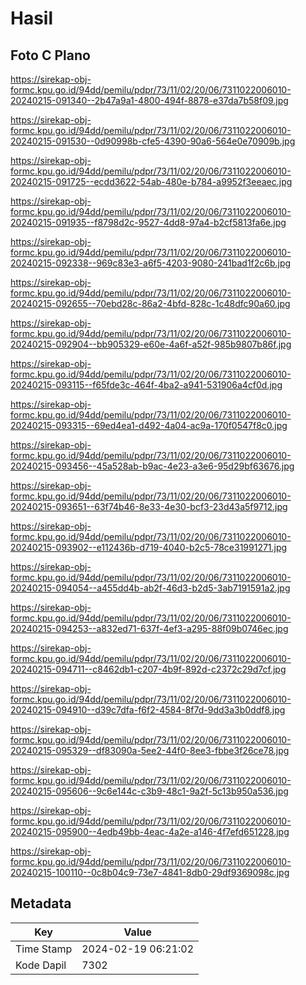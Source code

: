 # Hasil

## Foto C Plano

https://sirekap-obj-formc.kpu.go.id/94dd/pemilu/pdpr/73/11/02/20/06/7311022006010-20240215-091340--2b47a9a1-4800-494f-8878-e37da7b58f09.jpg

https://sirekap-obj-formc.kpu.go.id/94dd/pemilu/pdpr/73/11/02/20/06/7311022006010-20240215-091530--0d90998b-cfe5-4390-90a6-564e0e70909b.jpg

https://sirekap-obj-formc.kpu.go.id/94dd/pemilu/pdpr/73/11/02/20/06/7311022006010-20240215-091725--ecdd3622-54ab-480e-b784-a9952f3eeaec.jpg

https://sirekap-obj-formc.kpu.go.id/94dd/pemilu/pdpr/73/11/02/20/06/7311022006010-20240215-091935--f8798d2c-9527-4dd8-97a4-b2cf5813fa6e.jpg

https://sirekap-obj-formc.kpu.go.id/94dd/pemilu/pdpr/73/11/02/20/06/7311022006010-20240215-092338--969c83e3-a6f5-4203-9080-241bad1f2c6b.jpg

https://sirekap-obj-formc.kpu.go.id/94dd/pemilu/pdpr/73/11/02/20/06/7311022006010-20240215-092655--70ebd28c-86a2-4bfd-828c-1c48dfc90a60.jpg

https://sirekap-obj-formc.kpu.go.id/94dd/pemilu/pdpr/73/11/02/20/06/7311022006010-20240215-092904--bb905329-e60e-4a6f-a52f-985b9807b86f.jpg

https://sirekap-obj-formc.kpu.go.id/94dd/pemilu/pdpr/73/11/02/20/06/7311022006010-20240215-093115--f65fde3c-464f-4ba2-a941-531906a4cf0d.jpg

https://sirekap-obj-formc.kpu.go.id/94dd/pemilu/pdpr/73/11/02/20/06/7311022006010-20240215-093315--69ed4ea1-d492-4a04-ac9a-170f0547f8c0.jpg

https://sirekap-obj-formc.kpu.go.id/94dd/pemilu/pdpr/73/11/02/20/06/7311022006010-20240215-093456--45a528ab-b9ac-4e23-a3e6-95d29bf63676.jpg

https://sirekap-obj-formc.kpu.go.id/94dd/pemilu/pdpr/73/11/02/20/06/7311022006010-20240215-093651--63f74b46-8e33-4e30-bcf3-23d43a5f9712.jpg

https://sirekap-obj-formc.kpu.go.id/94dd/pemilu/pdpr/73/11/02/20/06/7311022006010-20240215-093902--e112436b-d719-4040-b2c5-78ce31991271.jpg

https://sirekap-obj-formc.kpu.go.id/94dd/pemilu/pdpr/73/11/02/20/06/7311022006010-20240215-094054--a455dd4b-ab2f-46d3-b2d5-3ab7191591a2.jpg

https://sirekap-obj-formc.kpu.go.id/94dd/pemilu/pdpr/73/11/02/20/06/7311022006010-20240215-094253--a832ed71-637f-4ef3-a295-88f09b0746ec.jpg

https://sirekap-obj-formc.kpu.go.id/94dd/pemilu/pdpr/73/11/02/20/06/7311022006010-20240215-094711--c8462db1-c207-4b9f-892d-c2372c29d7cf.jpg

https://sirekap-obj-formc.kpu.go.id/94dd/pemilu/pdpr/73/11/02/20/06/7311022006010-20240215-094910--d39c7dfa-f6f2-4584-8f7d-9dd3a3b0ddf8.jpg

https://sirekap-obj-formc.kpu.go.id/94dd/pemilu/pdpr/73/11/02/20/06/7311022006010-20240215-095329--df83090a-5ee2-44f0-8ee3-fbbe3f26ce78.jpg

https://sirekap-obj-formc.kpu.go.id/94dd/pemilu/pdpr/73/11/02/20/06/7311022006010-20240215-095606--9c6e144c-c3b9-48c1-9a2f-5c13b950a536.jpg

https://sirekap-obj-formc.kpu.go.id/94dd/pemilu/pdpr/73/11/02/20/06/7311022006010-20240215-095900--4edb49bb-4eac-4a2e-a146-4f7efd651228.jpg

https://sirekap-obj-formc.kpu.go.id/94dd/pemilu/pdpr/73/11/02/20/06/7311022006010-20240215-100110--0c8b04c9-73e7-4841-8db0-29df9369098c.jpg


## Metadata

| Key        | Value               |
| ---------- | ------------------- |
| Time Stamp | 2024-02-19 06:21:02 |
| Kode Dapil | 7302                |



